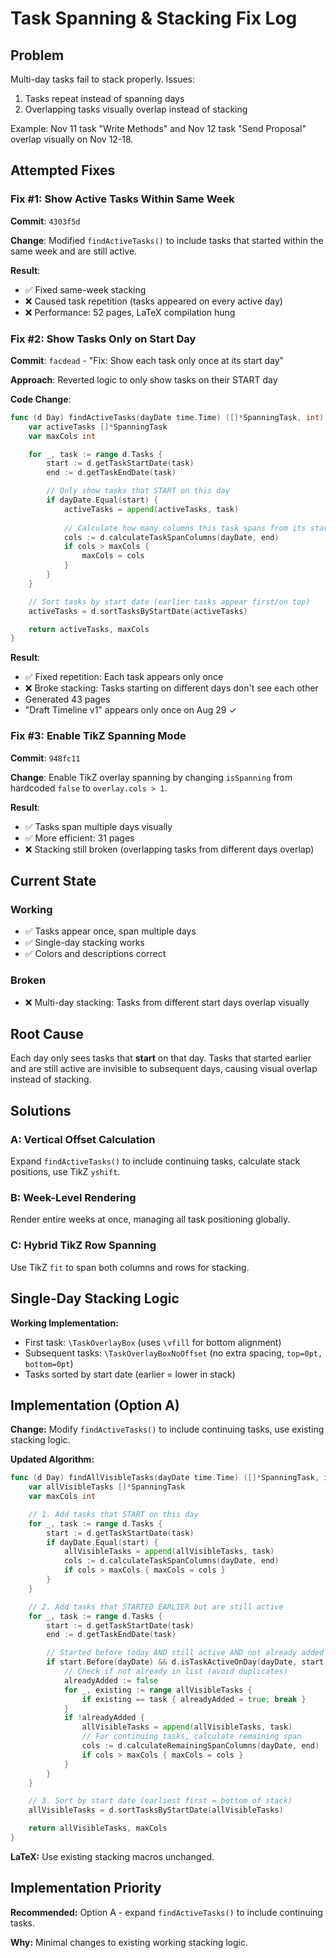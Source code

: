 # Task Spanning & Stacking Fix Log

## Problem
Multi-day tasks fail to stack properly. Issues:
1. Tasks repeat instead of spanning days
2. Overlapping tasks visually overlap instead of stacking

Example: Nov 11 task "Write Methods" and Nov 12 task "Send Proposal" overlap visually on Nov 12-18.

## Attempted Fixes

### Fix #1: Show Active Tasks Within Same Week
**Commit**: `4303f5d`

**Change**: Modified `findActiveTasks()` to include tasks that started within the same week and are still active.

**Result**:
- ✅ Fixed same-week stacking
- ❌ Caused task repetition (tasks appeared on every active day)
- ❌ Performance: 52 pages, LaTeX compilation hung

### Fix #2: Show Tasks Only on Start Day
**Commit**: `facdead` - "Fix: Show each task only once at its start day"

**Approach**: Reverted logic to only show tasks on their START day

**Code Change**:
```go
func (d Day) findActiveTasks(dayDate time.Time) ([]*SpanningTask, int) {
    var activeTasks []*SpanningTask
    var maxCols int

    for _, task := range d.Tasks {
        start := d.getTaskStartDate(task)
        end := d.getTaskEndDate(task)

        // Only show tasks that START on this day
        if dayDate.Equal(start) {
            activeTasks = append(activeTasks, task)
            
            // Calculate how many columns this task spans from its start
            cols := d.calculateTaskSpanColumns(dayDate, end)
            if cols > maxCols {
                maxCols = cols
            }
        }
    }

    // Sort tasks by start date (earlier tasks appear first/on top)
    activeTasks = d.sortTasksByStartDate(activeTasks)

    return activeTasks, maxCols
}
```

**Result**:
- ✅ Fixed repetition: Each task appears only once
- ❌ Broke stacking: Tasks starting on different days don't see each other
- Generated 43 pages
- "Draft Timeline v1" appears only once on Aug 29 ✓

### Fix #3: Enable TikZ Spanning Mode
**Commit**: `948fc11`

**Change**: Enable TikZ overlay spanning by changing `isSpanning` from hardcoded `false` to `overlay.cols > 1`.

**Result**:
- ✅ Tasks span multiple days visually
- ✅ More efficient: 31 pages
- ❌ Stacking still broken (overlapping tasks from different days overlap)

## Current State

### Working
- ✅ Tasks appear once, span multiple days
- ✅ Single-day stacking works
- ✅ Colors and descriptions correct

### Broken
- ❌ Multi-day stacking: Tasks from different start days overlap visually

## Root Cause

Each day only sees tasks that **start** on that day. Tasks that started earlier and are still active are invisible to subsequent days, causing visual overlap instead of stacking.

## Solutions

### A: Vertical Offset Calculation
Expand `findActiveTasks()` to include continuing tasks, calculate stack positions, use TikZ `yshift`.

### B: Week-Level Rendering
Render entire weeks at once, managing all task positioning globally.

### C: Hybrid TikZ Row Spanning
Use TikZ `fit` to span both columns and rows for stacking.

## Single-Day Stacking Logic

**Working Implementation:**
- First task: `\TaskOverlayBox` (uses `\vfill` for bottom alignment)
- Subsequent tasks: `\TaskOverlayBoxNoOffset` (no extra spacing, `top=0pt, bottom=0pt`)
- Tasks sorted by start date (earlier = lower in stack)

## Implementation (Option A)

**Change:** Modify `findActiveTasks()` to include continuing tasks, use existing stacking logic.

**Updated Algorithm:**
```go
func (d Day) findAllVisibleTasks(dayDate time.Time) ([]*SpanningTask, int) {
    var allVisibleTasks []*SpanningTask
    var maxCols int

    // 1. Add tasks that START on this day
    for _, task := range d.Tasks {
        start := d.getTaskStartDate(task)
        if dayDate.Equal(start) {
            allVisibleTasks = append(allVisibleTasks, task)
            cols := d.calculateTaskSpanColumns(dayDate, end)
            if cols > maxCols { maxCols = cols }
        }
    }

    // 2. Add tasks that STARTED EARLIER but are still active
    for _, task := range d.Tasks {
        start := d.getTaskStartDate(task)
        end := d.getTaskEndDate(task)

        // Started before today AND still active AND not already added
        if start.Before(dayDate) && d.isTaskActiveOnDay(dayDate, start, end) {
            // Check if not already in list (avoid duplicates)
            alreadyAdded := false
            for _, existing := range allVisibleTasks {
                if existing == task { alreadyAdded = true; break }
            }
            if !alreadyAdded {
                allVisibleTasks = append(allVisibleTasks, task)
                // For continuing tasks, calculate remaining span
                cols := d.calculateRemainingSpanColumns(dayDate, end)
                if cols > maxCols { maxCols = cols }
            }
        }
    }

    // 3. Sort by start date (earliest first = bottom of stack)
    allVisibleTasks = d.sortTasksByStartDate(allVisibleTasks)

    return allVisibleTasks, maxCols
}
```

**LaTeX:** Use existing stacking macros unchanged.

## Implementation Priority

**Recommended:** Option A - expand `findActiveTasks()` to include continuing tasks.

**Why:** Minimal changes to existing working stacking logic.
